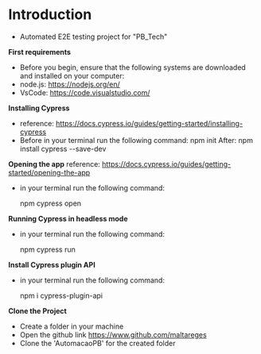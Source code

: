 # Introduction
- Automated E2E testing project for "PB_Tech"

**First requirements** 
- Before you begin, ensure that the following systems are downloaded and installed on your computer:
- node.js: https://nodejs.org/en/
- VsCode: https://code.visualstudio.com/

**Installing Cypress**
- reference: https://docs.cypress.io/guides/getting-started/installing-cypress
- Before in your terminal run the following command: 
   npm init
   After:
   npm install cypress --save-dev

**Opening the app**
reference: https://docs.cypress.io/guides/getting-started/opening-the-app   
- in your terminal run the following command: 

   npm cypress open

 **Running Cypress in headless mode**
 - in your terminal run the following command: 

   npm cypress run


 **Install Cypress plugin API**
 - in your terminal run the following command: 

   npm i cypress-plugin-api

 **Clone the Project**
 - Create a folder in your machine
 - Open the github link  https://www.github.com/maltareges
 - Clone the 'AutomacaoPB' for the created folder

 
 
